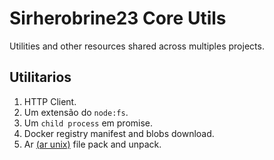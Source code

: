 # Sirherobrine23 Core Utils

Utilities and other resources shared across multiples projects.

## Utilitarios

1. HTTP Client.
2. Um extensão do `node:fs`.
3. Um `child process` em promise.
4. Docker registry manifest and blobs download.
5. Ar [(ar unix)](https://en.wikipedia.org/wiki/Ar_(Unix)) file pack and unpack.